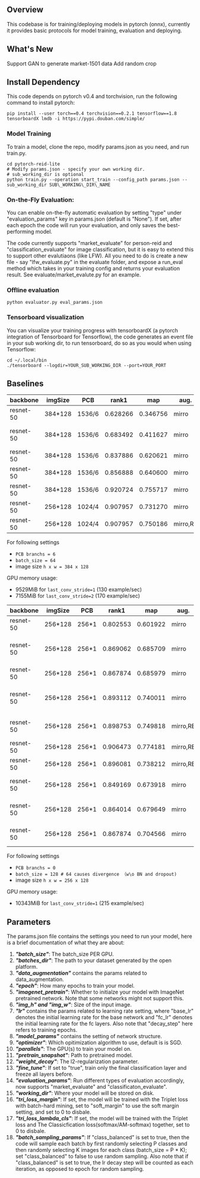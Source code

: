 ## Overview

This codebase is for training/deploying models in pytorch (onnx), 
currently it provides basic protocols for model training, evaluation and deploying.

## What's New

Support GAN to generate market-1501 data
Add random crop

## Install Dependency

This code depends on pytorch v0.4 and torchvision, run the 
following command to install pytorch:

```
pip install --user torch==0.4 torchvision==0.2.1 tensorflow==1.8 tensorboardX lmdb -i https://pypi.douban.com/simple/
```

### Model Training

To train a model, clone the repo, modify params.json as you need, and run train.py.

```
cd pytorch-reid-lite
# Modify params.json - specify your own working dir.
# sub_working_dir is optional
python train.py --operation start_train --config_path params.json --sub_working_dir SUB\_WORKING\_DIR\_NAME
```

### On-the-Fly Evaluation:

You can enable on-the-fly automatic evaluation by setting "type" under "evaluation_params" key in params.json (default is "None"). If set, after each epoch the code will run your evaluation, and only saves the best-performing model.

The code currently supports "market\_evaluate" for person-reid and "classification\_evaluate" for image classification, but it is easy to extend this to support other evalutiaons (like LFW). All you need to do is create a new file - say "lfw\_evaluate.py" in the evaluate folder, and expose a run\_eval method which takes in your training config and returns your evaluation result. See evaluate/market\_evalute.py for an example.

### Offline evaluation
```
python evaluator.py eval_params.json 
```

### Tensorboard visualization

You can visualize your training progress with tensorboardX (a pytorch integration of Tensorboard for Tensorflow), the code generates an event file in your sub working dir, to run tensorboard, do so as you would when using Tensorflow: 
```
cd ~/.local/bin
./tensorboard --logdir=YOUR_SUB_WORKING_DIR --port=YOUR_PORT
```

## Baselines
backbone | imgSize | PCB | rank1  | map | aug. | batchsize | comments
--- | --- | --- | --- | --- | --- | --- | ---
resnet-50 | 384*128 |1536/6 |0.628266|0.346756|mirro | 64*1 |classifier no bias
resnet-50 | 384*128 |1536/6 |0.683492|0.411627|mirro | 64*1 |weight_decay from 4e-5 to 5e-4
resnet-50 | 384*128 |1536/6 |0.837886|0.620621|mirro | 64*1 |add dropout before PCB
resnet-50 | 384*128 |1536/6 |0.856888|0.640600|mirro | 64*1 |last_conv_stride=1
resnet-50 | 384*128 |1536/6 |0.920724|0.755717|mirro | 64*1 |add BN to pcb stripe
resnet-50 | 256*128 |1024/4 |0.907957|0.731270|mirro | 32*1 |120 epoch, decay per 40
resnet-50 | 256*128 |1024/4 |0.907957|0.750186|mirro,RE | 32*1 |120 epoch, decay per 40

For following settings
- `PCB branchs = 6`
- `batch_size = 64`
- image size `h x w = 384 x 128`

GPU memory usage:
- 9529MiB for `last_conv_stride=1` (130 example/sec)
- 7155MiB for `last_conv_stride=2` (170 example/sec)

backbone | imgSize | PCB | rank1  | map | aug. | batchsize | comments
--- | --- | --- | --- | --- | --- | --- | ---
resnet-50 | 256*128 |256*1 |0.802553|0.601922|mirro | 128*1 | last_stride=1
resnet-50 | 256*128 |256*1 |0.869062|0.685709|mirro | 128*1 | add BN, Dropout after feature layer
resnet-50 | 256*128 |256*1 |0.867874|0.685979|mirro | 128*1 | cls no bias (not use)
resnet-50 | 256*128 |256*1 |0.893112|0.740011|mirro | 32*1 | add BN, Dropout after feature layer
resnet-50 | 256*128 |256*1 |0.898753|0.749818|mirro,RE | 32*1 | 120 epoch, decay per 40
resnet-50 | 256*128 |256*1 |0.906473|0.774181|mirro,RE | 32*1 | Add feature mask
resnet-50 | 256*128 |256*1 |0.896081|0.738212|mirro,RE | 32*1 | Crop 288*144
resnet-50 | 256*128 |256*1 |0.849169|0.673918|mirro | 32*1 | adam, epoch 20 lr decay
resnet-50 | 256*128 |256*1 |0.864014|0.679649|mirro | 32*1 | adam, epoch 40 lr decay
resnet-50 | 256*128 |256*1 |0.867874|0.704566|mirro | 32*1 | global_pool 2048d as feature

For following settings
- `PCB branchs = 0`
- `batch_size = 128 # 64 causes divergence （w\o BN and dropout)`
- image size `h x w = 256 x 128`

GPU memory usage:
- 10343MiB for `last_conv_stride=1` (215 example/sec)



## Parameters

The params.json file contains the settings you need to run your model, here is a brief 
documentation of what they are about:

1. ***"batch\_size"***: The batch\_size PER GPU.
2. ***"batches\_dir"***: The path to your dataset generated by the open platform.
3. ***"data\_augmentation"*** contains the params related to data\_augmentation.
4. ***"epoch"***: How many epochs to train your model.
5. ***"imagenet\_pretrain"***: Whether to initialze your model with ImageNet pretrained network. Note that some networks might not support this.
6. ***"img\_h" and "img\_w"***: Size of the input image.
7. ***"lr"*** contains the params related to learning rate setting, where "base\_lr" denotes the initial learning rate for the base network and "fc\_lr" denotes the initial learning rate for the fc layers. Also note that "decay_step" here refers to training epochs.
8. ***"model\_params"*** contains the setting of network structure.
9. ***"optimizer"***: Which opitimization algorithm to use, default is is SGD.
10. ***"parallels"***: The GPU(s) to train your model on.
11. ***"pretrain\_snapshot"***: Path to pretrained model.
12. ***"weight\_decay"***: The l2-regularization parameter.
13. ***"fine\_tune"***: If set to "true", train only the final classification layer and freeze all layers before.
14. ***"evaluation\_params"***: Run different types of evaluation accordingly, now supports "market\_evaluate" and "classificaton\_evaluate".
15. ***"working\_dir"***: Where your model will be stored on disk.
19. ***"tri\_loss\_margin"***: If set, the model will be trained with the Triplet loss with batch-hard mining, set to "soft\_margin" to use the soft margin setting, and set to 0 to disbale.
20. ***"tri\_loss\_lambda\_cls"***: If set, the model will be trained with the Triplet loss and The Classicfication loss(softmax/AM-softmax) together, set to 0 to disbale.
21. ***"batch\_sampling\_params"***: If "class\_balanced" is set to true, then the code will sample each batch by first randomly selecting P classes and then randomly selecting K images for each class (batch\_size = P * K); set "class\_balanced" to false to use random sampling. Also note that if "class\_balanced" is set to true, the lr decay step will be counted as each iteration, as opposed to epoch for random sampling.
